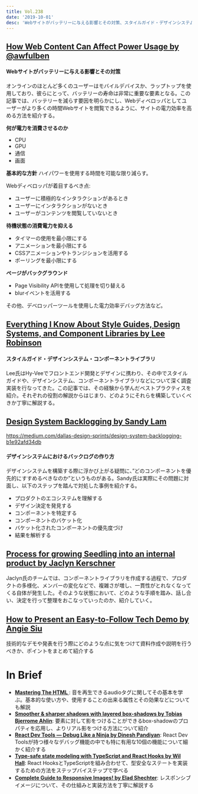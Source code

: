 ```yaml
---
title: Vol.238
date: '2019-10-01'
desc: 'Webサイトがバッテリーに与える影響とその対策、スタイルガイド・デザインシステム・コンポーネントライブラリ、デザインシステムにおけるバックログの作り方、ほか計10リンク'
---
```


## [How Web Content Can Affect Power Usage by @awfulben](https://webkit.org/blog/8970/how-web-content-can-affect-power-usage/)

#### Webサイトがバッテリーに与える影響とその対策
オンラインのほとんど多くのユーザーはモバイルデバイスか、ラップトップを使用しており、彼らにとって、バッテリーの寿命は非常に重要な要素となる。この記事では、バッテリーを減らす要因を明らかにし、Webディベロッパとしてユーザーがより多くの時間Webサイトを閲覧できるように、サイトの電力効率を高める方法を紹介する。

**何が電力を消費させるのか**

- CPU
- GPU
- 通信
- 画面

**基本的な方針**
ハイパワーを使用する時間を可能な限り減らす。

Webディベロッパが着目するべき点:

- ユーザーに積極的なインタラクションがあるとき
- ユーザーにインタラクションがないとき
- ユーザーがコンテンツを閲覧していないとき

**待機状態の消費電力を抑える**

- タイマーの使用を最小限にする
- アニメーションを最小限にする
- CSSアニメーションやトランジションを活用する
- ポーリングを最小限にする

**ページがバックグラウンド**

- Page Visibility APIを使用して処理を切り替える
- blurイベントを活用する

その他、デベロッパーツールを使用した電力効率デバッグ方法など。

## [Everything I Know About Style Guides, Design Systems, and Component Libraries by Lee Robinson](https://leerob.io/blog/style-guides-component-libraries-design-systems/)

#### スタイルガイド・デザインシステム・コンポーネントライブラリ
Lee氏はHy-Veeでフロントエンド開発とデザインに携わり、その中でスタイルガイドや、デザインシステム、コンポーネントライブラリなどについて深く調査実装を行なってきた。この記事では、その経験から学んだベストプラクティスを紹介。それぞれの役割の解説からはじまり、どのようにそれらを構築していくべきか丁寧に解説する。

## [Design System Backlogging by Sandy Lam](https://medium.com/dallas-design-sprints/design-system-backlogging-b1e92afd34db)
https://medium.com/dallas-design-sprints/design-system-backlogging-b1e92afd34db

#### デザインシステムにおけるバックログの作り方
デザインシステムを構築する際に浮かび上がる疑問に、”どのコンポーネントを優先的にすすめるべきなのか”というものがある。Sandy氏は実際にその問題に対面し、以下のステップを踏んで対処した事例を紹介する。

- プロダクトのエコシステムを理解する
- デザイン決定を発見する
- コンポーネントを特定する
- コンポーネントのバケット化
- バケット化されたコンポーネントの優先度づけ
- 結果を解析する

## [Process for growing Seedling into an internal product by Jaclyn Kerschner](https://medium.com/in-the-weeds/process-for-growing-seedling-845f6d010290)

Jaclyn氏のチームでは、コンポーネントライブラリを作成する過程で、プロダクトの多様化、メンバーの変化などで、複雑さが増し、一貫性がとれなくなってくる自体が発生した。そのような状態において、どのような手順を踏み、話し合い、決定を行って整理をおこなっていったのか、紹介していく。

## [How to Present an Easy-to-Follow Tech Demo by Angie Siu](https://open.nytimes.com/how-to-present-an-easy-to-follow-tech-demo-d0ffce96c3b4)

技術的なデモや発表を行う際にどのような点に気をつけて資料作成や説明を行うべきか、ポイントをまとめて紹介する

# In Brief
- [**Mastering The HTML <audio> Tag by Jean-Baptiste Jung**](https://catswhocode.com/html-audio-tag/): 音を再生できるaudioタグに関してその基本を学ぶ。基本的な使い方や、使用することの出来る属性とその効果などについても解説
- [**Smoother & sharper shadows with layered box-shadows by Tobias Bjerrome Ahlin**](https://tobiasahlin.com/blog/layered-smooth-box-shadows/): 要素に対して影をつけることができるbox-shadowのプロパティを応用し、よりリアル影をつける方法について紹介
- [**React Dev Tools — Debug Like a Ninja by Dinesh Pandiyan**](https://medium.com/the-thinkmill/react-dev-tools-debug-like-a-ninja-c3a5d09895c6): React Dev Toolsが持つ様々なデバッグ機能の中でも特に有用な10個の機能について細かく紹介する
- [**Type-safe state modeling with TypeScript and React Hooks by Wil Hall**](https://thoughtbot.com/blog/type-safe-state-modeling-with-typescript-and-react-hooks): React HooksとTypeScriptを組み合わせて、型安全なステートを実装するための方法をステップバイステップで学べる
- [**Complete Guide to Responsive Images! by Elad Shechter**](https://medium.com/@elad/a-complete-guide-for-responsive-images-b13db359c6c7): レスポンシブイメージについて、その仕組みと実装方法を丁寧に解説する
